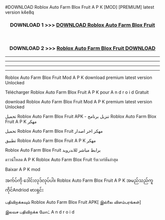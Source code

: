 #DOWNLOAD Roblox Auto Farm  Blox Fruit A P K [MOD] [PREMIUM] latest version k4e8q



<div align="center">

<h3>DOWNLOAD 1 >>> <a href="https://teeasianyam.web.app?sq=Roblox Auto Farm  Blox Fruit">DOWNLOAD Roblox Auto Farm  Blox Fruit </a></h3><br>

<h3>DOWNLOAD 2 >>> <a href="https://teeasianyam.web.app?sq=Roblox Auto Farm  Blox Fruit ">Roblox Auto Farm  Blox Fruit  DOWNLOAD </a></h3>

</div>


----------------------------------------------------------

----------------------------------------------------------

----------------------------------------------------------

----------------------------------------------------------


Roblox Auto Farm  Blox Fruit  Mod A P K download premium latest version Unlocked

Télécharger Roblox Auto Farm  Blox Fruit  A P K pour A n d r o i d Gratuit

download Roblox Auto Farm  Blox Fruit  Mod A P K premium latest version Unlocked

تحميل Roblox Auto Farm  Blox Fruit  APK - تنزيل برنامج Roblox Auto Farm  Blox Fruit  A P K مهكر

تحميل Roblox Auto Farm  Blox Fruit  مهكر اخر اصدار

تطبيق Roblox Auto Farm  Blox Fruit  A P K مهكر

Roblox Auto Farm  Blox Fruit  برابط مباشر للاندرويد

ดาวน์โหลด A P K Roblox Auto Farm  Blox Fruit  รับเวอร์ชันล่าสุด

Baixar A P K mod

အက်ပ်ကို ဒေါင်းလုဒ်လုပ်ပါ။ Roblox Auto Farm  Blox Fruit  A P K အမည်သည်ကူကိုင်Andriod ဗားရှင်း

பதிவிறக்கவும் Roblox Auto Farm  Blox Fruit  APK[ இல்லை விளம்பரங்கள்] 
 
இலவச பதிவிறக்க மோட் A n d r o i d



